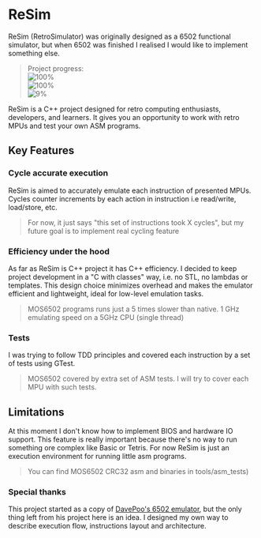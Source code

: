 # ReSim
ReSim (RetroSimulator) was originally designed as a 6502 functional simulator, but when 6502 was finished I realised I would like to implement something else.

> Project progress:<br>
![100%](https://progress-bar.xyz/100?title=6502&width=200) <br>
![100%](https://progress-bar.xyz/100?title=I8080&width=200) <br>
![9%](https://progress-bar.xyz/9?title=I8086&width=200) <br>

ReSim is a C++ project designed for retro computing enthusiasts, developers, and learners.
It gives you an opportunity to work with retro MPUs and test your own ASM programs.

## Key Features

### Cycle accurate execution

ReSim is aimed to accurately emulate each instruction of presented MPUs.
Cycles counter increments by each action in instruction i.e read/write, load/store, etc.
> For now, it just says "this set of instructions took X cycles", but my future goal is to implement real cycling feature

### Efficiency under the hood

As far as ReSim is C++ project it has C++ efficiency. I decided to keep project development in a "C with classes" way, i.e. no STL, no lambdas or templates.
This design choice minimizes overhead and makes the emulator efficient and lightweight, ideal for low-level emulation tasks.
> MOS6502 programs runs just a 5 times slower than native. 1 GHz emulating speed on a 5GHz CPU (single thread)

### Tests

I was trying to follow TDD principles and covered each instruction by a set of tests using GTest.
> MOS6502 covered by extra set of ASM tests. I will try to cover each MPU with such tests.

## Limitations

At this moment I don't know how to implement BIOS and hardware IO support.
This feature is really important because there's no way to run something ore complex like Basic or Tetris.
For now ReSim is just an execution environment for running little asm programs.
> You can find MOS6502 CRC32 asm and binaries in tools/asm_tests)

### Special thanks
This project started as a copy of [DavePoo's 6502 emulator](https://github.com/davepoo/6502Emulator), but the only thing left from his project here is an idea.
I designed my own way to describe execution flow, instructions layout and architecture. 
